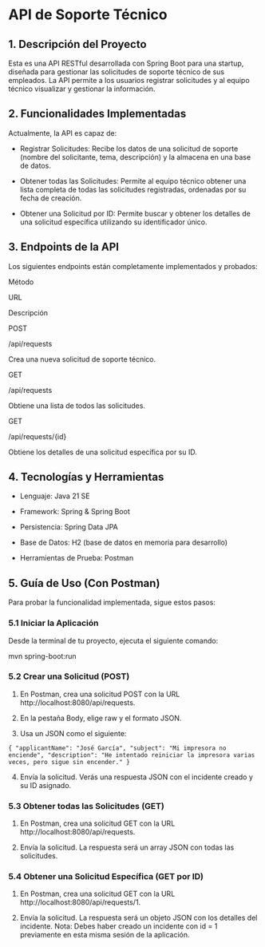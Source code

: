 # API de Soporte Técnico

## 1. Descripción del Proyecto
Esta es una API RESTful desarrollada con Spring Boot para una startup, diseñada para gestionar las solicitudes de soporte técnico de sus empleados. La API permite a los usuarios registrar solicitudes y al equipo técnico visualizar y gestionar la información.

## 2. Funcionalidades Implementadas
Actualmente, la API es capaz de:

* Registrar Solicitudes: Recibe los datos de una solicitud de soporte (nombre del solicitante, tema, descripción) y la almacena en una base de datos.

* Obtener todas las Solicitudes: Permite al equipo técnico obtener una lista completa de todas las solicitudes registradas, ordenadas por su fecha de creación.

* Obtener una Solicitud por ID: Permite buscar y obtener los detalles de una solicitud específica utilizando su identificador único.

## 3. Endpoints de la API
Los siguientes endpoints están completamente implementados y probados:

Método

URL

Descripción

POST

/api/requests

Crea una nueva solicitud de soporte técnico.

GET

/api/requests

Obtiene una lista de todos las solicitudes.

GET

/api/requests/{id}

Obtiene los detalles de una solicitud específica por su ID.

## 4. Tecnologías y Herramientas
* Lenguaje: Java 21 SE

* Framework: Spring & Spring Boot

* Persistencia: Spring Data JPA

* Base de Datos: H2 (base de datos en memoria para desarrollo)

* Herramientas de Prueba: Postman

## 5. Guía de Uso (Con Postman)
Para probar la funcionalidad implementada, sigue estos pasos:

### 5.1 Iniciar la Aplicación
Desde la terminal de tu proyecto, ejecuta el siguiente comando:

mvn spring-boot:run

### 5.2 Crear una Solicitud (POST)
1. En Postman, crea una solicitud POST con la URL http://localhost:8080/api/requests.

2. En la pestaña Body, elige raw y el formato JSON.

3. Usa un JSON como el siguiente:

`{
  "applicantName": "José García",
  "subject": "Mi impresora no enciende",
  "description": "He intentado reiniciar la impresora varias veces, pero sigue sin encender."
}`

4. Envía la solicitud. Verás una respuesta JSON con el incidente creado y su ID asignado.

### 5.3 Obtener todas las Solicitudes (GET)
1. En Postman, crea una solicitud GET con la URL http://localhost:8080/api/requests.

2. Envía la solicitud. La respuesta será un array JSON con todas las solicitudes.

### 5.4 Obtener una Solicitud Específica (GET por ID)
1. En Postman, crea una solicitud GET con la URL http://localhost:8080/api/requests/1.

2. Envía la solicitud. La respuesta será un objeto JSON con los detalles del incidente. Nota: Debes haber creado un incidente con id = 1 previamente en esta misma sesión de la aplicación.


